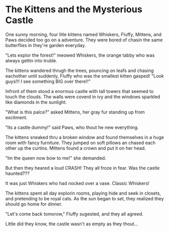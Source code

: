 # The Kittens and the Mysterious Castle

One sunny morning, four litle kittens named Whiskers, Fluffy, Mittens, and Paws decided too go on a adventure. They were bored of chasin the same butterflies in they're garden everyday.

"Lets explor the forest!" meowed Whiskers, the orange tabby who was always gettin into truble.

The kittens wandered thrugh the trees, pouncing on leafs and chasing eachother until suddenly, Fluffy who was the smallest kitten gasped! "Look guys!!! I see something BIG over there!!"

Infront of them stood a enormus castle with tall towers that seemed to touch the clouds. The walls were coverd in ivy and the windows sparkled like diamonds in the sunlight.

"What is this palce?" asked Mittens, her gray fur standing up from excitment.

"Its a castle dummy!" said Paws, who thout he new everything.

The kittens sneaked thru a broken window and found themselves in a huge room with fancy furniture. They jumped on soft pillows an chased each other up the curtins. Mittens found a crown and put it on her head.

"Im the queen now bow to me!" she demanded.

But then they heared a loud CRASH! They all froze in fear. Was the castle haunted???

It was just Whiskers who had nocked over a vase. Classic Whiskers!

The kittens spent all day explorin rooms, playing hide and seek in closets, and pretending to be royal cats. As the sun began to set, they realized they should go home for dinner.

"Let's come back tomorow," Fluffy sugested, and they all agreed.

Little did they know, the castle wasn't as empty as they thout...